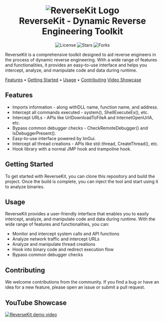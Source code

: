 <h1 align="center">
  <img src="https://i.imgur.com/q92np0W.png" alt="ReverseKit Logo"><br>
  ReverseKit - Dynamic Reverse Engineering Toolkit
</h1>
<p align="center">
  <img src="https://img.shields.io/github/license/zer0condition/reversekit" alt="License">
  <img src="https://img.shields.io/github/stars/zer0condition/reversekit" alt="Stars">
  <img src="https://img.shields.io/github/forks/zer0condition/reversekit" alt="Forks">
</p>
<p>ReverseKit is a comprehensive toolkit designed to aid reverse engineers in the process of dynamic reverse engineering. With a wide range of features and functionalities, it provides an easy-to-use interface and helps you intercept, analyze, and manipulate code and data during runtime.</p>
<p>
  <a href="#features">Features</a> •
  <a href="#getting-started">Getting Started</a> •
  <a href="#usage">Usage</a> •
  <a href="#contributing">Contributing</a>
  <a href="#youtube-showcase">Video Showcase</a>
</p>

<h2>Features</h2>
<ul>
  <li>Imports information - along withDLL name, function name, and address.</li>
  <li>Intercept all commands executed - system(), ShellExecuteEx(), etc.</li>
  <li>Intercept URLs - APIs like UrlDownloadToFileA and InternetOpenUrlA, etc.</li>
  <li>Bypass common debugger checks - CheckRemoteDebugger() and IsDebuggerPresent().</li>
  <li>Easy-to-use interface powered by ImGui.</li>
  <li>Intercept all thread creations - APIs like std::thread, CreateThread(), etc.</li>
  <li>Hook library with a normal JMP hook and trampoline hook.</li>
</ul>
<h2>Getting Started</h2>
<p>To get started with ReverseKit, you can clone this repository and build the project. Once the build is complete, you can inject the tool and start using it to analyze binaries.</p>
<h2>Usage</h2>
<p>ReverseKit provides a user-friendly interface that enables you to easily intercept, analyze, and manipulate code and data during runtime. With the wide range of features and functionalities, you can:</p>
<ul>
  <li>Monitor and intercept system calls and API functions</li>
  <li>Analyze network traffic and intercept URLs</li>
  <li>Analyze and manipulate thread creations</li>
  <li>Hook into binary code and redirect execution flow</li>
  <li>Bypass common debugger checks</li>
</ul>
<h2>Contributing</h2>
<p>We welcome contributions from the community. If you find a bug or have an idea for a new feature, please open an issue or submit a pull request.</p>
<h2>YouTube Showcase</h2>
<div>
  <a href="https://www.youtube.com/watch?v=3P8ck5U_OXY"><img src="https://i.imgur.com/eEoylM5.png" alt="ReverseKit demo video"></a>
</div>

